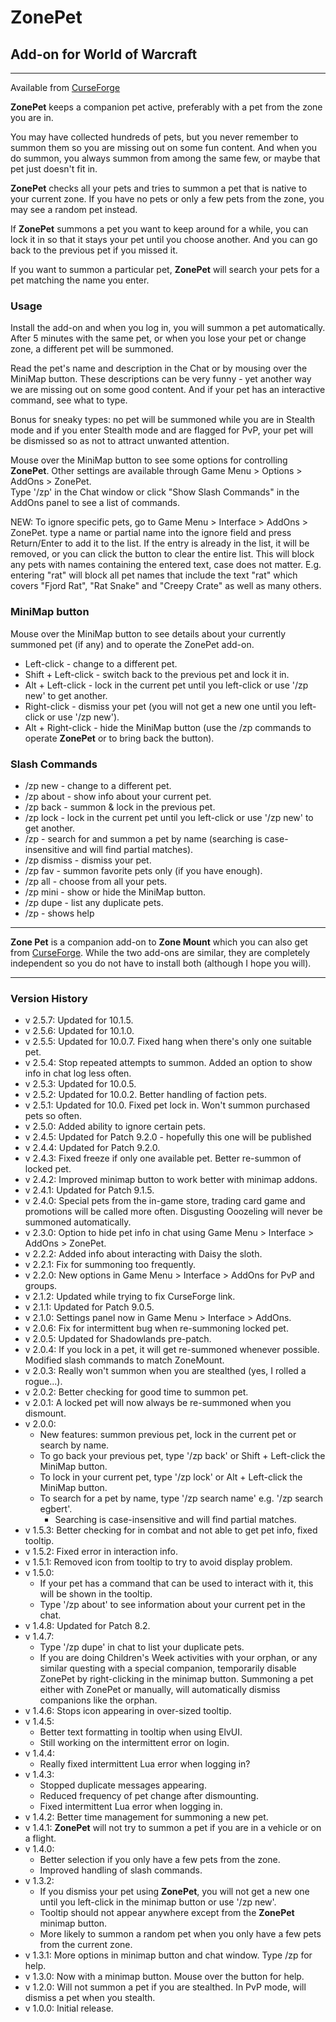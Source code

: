 # ZonePet

## Add-on for World of Warcraft

---

Available from [CurseForge](https://wow.curseforge.com/projects/zonepet)

**ZonePet** keeps a companion pet active, preferably with a pet from the zone you are in.

You may have collected hundreds of pets, but you never remember to summon them so you are missing out on some fun content. And when you do summon, you always summon from among the same few, or maybe that pet just doesn't fit in.

**ZonePet** checks all your pets and tries to summon a pet that is native to your current zone.
If you have no pets or only a few pets from the zone, you may see a random pet instead.

If **ZonePet** summons a pet you want to keep around for a while, you can lock it in so that it stays your pet until you choose another. And you can go back to the previous pet if you missed it.

If you want to summon a particular pet, **ZonePet** will search your pets for a pet matching the name you enter.

### Usage

Install the add-on and when you log in, you will summon a pet automatically. After 5 minutes with the same pet, or when you lose your pet or change zone, a different pet will be summoned.

Read the pet's name and description in the Chat or by mousing over the MiniMap button. These descriptions can be very funny - yet another way we are missing out on some good content. And if your pet has an interactive command, see what to type.

Bonus for sneaky types: no pet will be summoned while you are in Stealth mode and if you enter Stealth mode and are flagged for PvP, your pet will be dismissed so as not to attract unwanted attention.

Mouse over the MiniMap button to see some options for controlling **ZonePet**. Other settings are available through Game Menu > Options > AddOns > ZonePet.  
Type '/zp' in the Chat window or click "Show Slash Commands" in the AddOns panel to see a list of commands.

NEW: To ignore specific pets, go to Game Menu > Interface > AddOns > ZonePet. type a name or partial name into the ignore field and press Return/Enter to add it to the list. If the entry is already in the list, it will be removed, or you can click the button to clear the entire list. This will block any pets with names containing the entered text, case does not matter. E.g. entering "rat" will block all pet names that include the text "rat" which covers "Fjord Rat", "Rat Snake" and "Creepy Crate" as well as many others.

### MiniMap button

Mouse over the MiniMap button to see details about your currently summoned pet (if any) and to operate the ZonePet add-on.

- Left-click - change to a different pet.
- Shift + Left-click - switch back to the previous pet and lock it in.
- Alt + Left-click - lock in the current pet until you left-click or use '/zp new' to get another.
- Right-click - dismiss your pet (you will not get a new one until you left-click or use '/zp new').
- Alt + Right-click - hide the MiniMap button (use the /zp commands to operate **ZonePet** or to bring back the button).

### Slash Commands

- /zp new - change to a different pet.
- /zp about - show info about your current pet.
- /zp back - summon & lock in the previous pet.
- /zp lock - lock in the current pet until you left-click or use '/zp new' to get another.
- /zp <name> - search for and summon a pet by name (searching is case-insensitive and will find partial matches).
- /zp dismiss - dismiss your pet.
- /zp fav - summon favorite pets only (if you have enough).
- /zp all - choose from all your pets.
- /zp mini - show or hide the MiniMap button.
- /zp dupe - list any duplicate pets.
- /zp - shows help

---

**Zone Pet** is a companion add-on to **Zone Mount** which you can also get from [CurseForge](https://wow.curseforge.com/projects/ZoneMount). While the two add-ons are similar, they are completely independent so you do not have to install both (although I hope you will).

---

### Version History

- v 2.5.7: Updated for 10.1.5.
- v 2.5.6: Updated for 10.1.0.
- v 2.5.5: Updated for 10.0.7. Fixed hang when there's only one suitable pet.
- v 2.5.4: Stop repeated attempts to summon. Added an option to show info in chat log less often.
- v 2.5.3: Updated for 10.0.5.
- v 2.5.2: Updated for 10.0.2. Better handling of faction pets.
- v 2.5.1: Updated for 10.0. Fixed pet lock in. Won't summon purchased pets so often.
- v 2.5.0: Added ability to ignore certain pets.
- v 2.4.5: Updated for Patch 9.2.0 - hopefully this one will be published
- v 2.4.4: Updated for Patch 9.2.0.
- v 2.4.3: Fixed freeze if only one available pet. Better re-summon of locked pet.
- v 2.4.2: Improved minimap button to work better with minimap addons.
- v 2.4.1: Updated for Patch 9.1.5.
- v 2.4.0: Special pets from the in-game store, trading card game and promotions will be called more often. Disgusting Ooozeling will never be summoned automatically.
- v 2.3.0: Option to hide pet info in chat using Game Menu > Interface > AddOns > ZonePet.
- v 2.2.2: Added info about interacting with Daisy the sloth.
- v 2.2.1: Fix for summoning too frequently.
- v 2.2.0: New options in Game Menu > Interface > AddOns for PvP and groups.
- v 2.1.2: Updated while trying to fix CurseForge link.
- v 2.1.1: Updated for Patch 9.0.5.
- v 2.1.0: Settings panel now in Game Menu > Interface > AddOns.
- v 2.0.6: Fix for intermittent bug when re-summoning locked pet.
- v 2.0.5: Updated for Shadowlands pre-patch.
- v 2.0.4: If you lock in a pet, it will get re-summoned whenever possible. Modified slash commands to match ZoneMount.
- v 2.0.3: Really won't summon when you are stealthed (yes, I rolled a rogue...).
- v 2.0.2: Better checking for good time to summon pet.
- v 2.0.1: A locked pet will now always be re-summoned when you dismount.
- v 2.0.0:
  - New features: summon previous pet, lock in the current pet or search by name.
  - To go back your previous pet, type '/zp back' or Shift + Left-click the MiniMap button.
  - To lock in your current pet, type '/zp lock' or Alt + Left-click the MiniMap button.
  - To search for a pet by name, type '/zp search name' e.g. '/zp search egbert'.
    - Searching is case-insensitive and will find partial matches.
- v 1.5.3: Better checking for in combat and not able to get pet info, fixed tooltip.
- v 1.5.2: Fixed error in interaction info.
- v 1.5.1: Removed icon from tooltip to try to avoid display problem.
- v 1.5.0:
  - If your pet has a command that can be used to interact with it, this will be shown in the tooltip.
  - Type '/zp about' to see information about your current pet in the chat.
- v 1.4.8: Updated for Patch 8.2.
- v 1.4.7:
  - Type '/zp dupe' in chat to list your duplicate pets.
  - If you are doing Children's Week activities with your orphan, or any similar questing with a special companion, temporarily disable ZonePet by right-clicking in the minimap button. Summoning a pet either with ZonePet or manually, will automatically dismiss companions like the orphan.
- v 1.4.6: Stops icon appearing in over-sized tooltip.
- v 1.4.5:
  - Better text formatting in tooltip when using ElvUI.
  - Still working on the intermittent error on login.
- v 1.4.4:
  - Really fixed intermittent Lua error when logging in?
- v 1.4.3:
  - Stopped duplicate messages appearing.
  - Reduced frequency of pet change after dismounting.
  - Fixed intermittent Lua error when logging in.
- v 1.4.2: Better time management for summoning a new pet.
- v 1.4.1: **ZonePet** will not try to summon a pet if you are in a vehicle or on a flight.
- v 1.4.0:
  - Better selection if you only have a few pets from the zone.
  - Improved handling of slash commands.
- v 1.3.2:
  - If you dismiss your pet using **ZonePet**, you will not get a new one until you left-click in the minimap button or use '/zp new'.
  - Tooltip should not appear anywhere except from the **ZonePet** minimap button.
  - More likely to summon a random pet when you only have a few pets from the current zone.
- v 1.3.1: More options in minimap button and chat window. Type /zp for help.
- v 1.3.0: Now with a minimap button. Mouse over the button for help.
- v 1.2.0: Will not summon a pet if you are stealthed. In PvP mode, will dismiss a pet when you stealth.
- v 1.0.0: Initial release.
